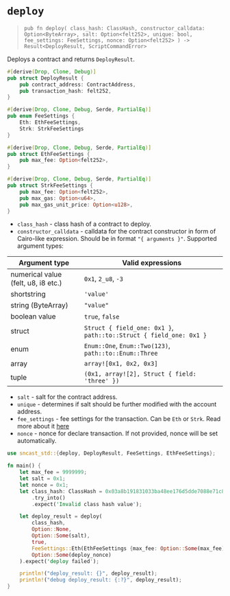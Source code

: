 # `deploy`

> `pub fn deploy(
    class_hash: ClassHash,
    constructor_calldata: Option<ByteArray>,
    salt: Option<felt252>,
    unique: bool,
    fee_settings: FeeSettings,
    nonce: Option<felt252>
) -> Result<DeployResult, ScriptCommandError>`

Deploys a contract and returns `DeployResult`.

```rust
#[derive(Drop, Clone, Debug)]
pub struct DeployResult {
    pub contract_address: ContractAddress,
    pub transaction_hash: felt252,
}

#[derive(Drop, Clone, Debug, Serde, PartialEq)]
pub enum FeeSettings {
    Eth: EthFeeSettings,
    Strk: StrkFeeSettings
}

#[derive(Drop, Clone, Debug, Serde, PartialEq)]
pub struct EthFeeSettings {
    pub max_fee: Option<felt252>,
}

#[derive(Drop, Clone, Debug, Serde, PartialEq)]
pub struct StrkFeeSettings {
    pub max_fee: Option<felt252>,
    pub max_gas: Option<u64>,
    pub max_gas_unit_price: Option<u128>,
}

```

- `class_hash` - class hash of a contract to deploy.
- `constructor_calldata` - calldata for the contract constructor in form of Cairo-like expression. Should be in format `"{ arguments }"`.
  Supported argument types:

| Argument type                       | Valid expressions                                                  |
|-------------------------------------|--------------------------------------------------------------------|
| numerical value (felt, u8, i8 etc.) | `0x1`, `2_u8`, `-3`                                                |
| shortstring                         | `'value'`                                                          |
| string (ByteArray)                  | `"value"`                                                          |
| boolean value                       | `true`, `false`                                                    |
| struct                              | `Struct { field_one: 0x1 }`, `path::to::Struct { field_one: 0x1 }` |
| enum                                | `Enum::One`, `Enum::Two(123)`, `path::to::Enum::Three`             |
| array                               | `array![0x1, 0x2, 0x3]`                                            |
| tuple                               | `(0x1, array![2], Struct { field: 'three' })`                      |

- `salt` - salt for the contract address.
- `unique` - determines if salt should be further modified with the account address.
- `fee_settings` - fee settings for the transaction. Can be `Eth` or `Strk`. Read more about it [here](../../starknet/fees-and-versions.md) 
- `nonce` - nonce for declare transaction. If not provided, nonce will be set automatically.

```rust
use sncast_std::{deploy, DeployResult, FeeSettings, EthFeeSettings};

fn main() {
    let max_fee = 9999999;
    let salt = 0x1;
    let nonce = 0x1;
    let class_hash: ClassHash = 0x03a8b191831033ba48ee176d5dde7088e71c853002b02a1cfa5a760aa98be046
        .try_into()
        .expect('Invalid class hash value');

    let deploy_result = deploy(
        class_hash,
        Option::None,
        Option::Some(salt),
        true,
        FeeSettings::Eth(EthFeeSettings {max_fee: Option::Some(max_fee)}),
        Option::Some(deploy_nonce)
    ).expect('deploy failed');

    println!("deploy_result: {}", deploy_result);
    println!("debug deploy_result: {:?}", deploy_result);
}
```
